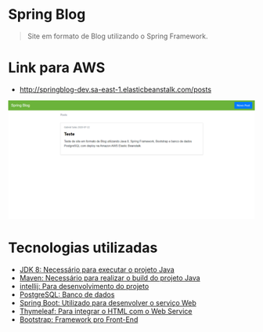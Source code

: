 # Spring Blog
> Site em formato de Blog utilizando o Spring Framework.

# Link para AWS

- http://springblog-dev.sa-east-1.elasticbeanstalk.com/posts

![](images/Screenshot.png)

# Tecnologias utilizadas
- [JDK 8: Necessário para executar o projeto Java](https://www.oracle.com/br/java/technologies/javase/javase-jdk8-downloads.html)
- [Maven: Necessário para realizar o build do projeto Java](https://maven.apache.org/)
- [intellij: Para desenvolvimento do projeto](http://www.eclipse.org/downloads/packages/eclipse-ide-java-ee-developers/oxygen3a)
- [PostgreSQL: Banco de dados](https://www.postgresql.org/)
- [Spring Boot: Utilizado para desenvolver o serviço Web](https://spring.io/)
- [Thymeleaf: Para integrar o HTML com o Web Service](https://www.thymeleaf.org/)
- [Bootstrap: Framework pro Front-End](https://getbootstrap.com/)


